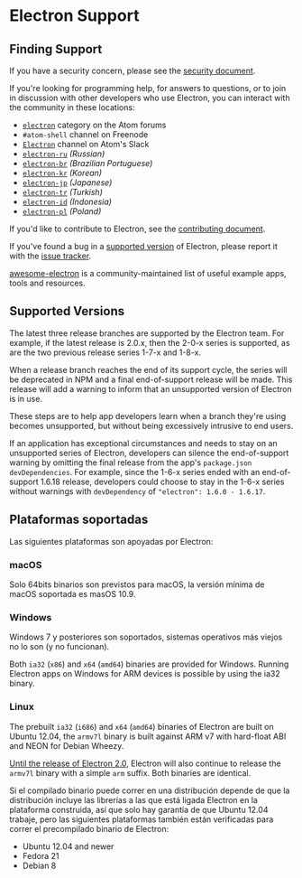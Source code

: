 # Electron Support

## Finding Support

If you have a security concern, please see the [security document](../../SECURITY.md).

If you're looking for programming help, for answers to questions, or to join in discussion with other developers who use Electron, you can interact with the community in these locations:

* [`electron`](https://discuss.atom.io/c/electron) category on the Atom forums
* `#atom-shell` channel on Freenode
* [`Electron`](https://atom-slack.herokuapp.com) channel on Atom's Slack
* [`electron-ru`](https://telegram.me/electron_ru) *(Russian)*
* [`electron-br`](https://electron-br.slack.com) *(Brazilian Portuguese)*
* [`electron-kr`](https://electron-kr.github.io/electron-kr) *(Korean)*
* [`electron-jp`](https://electron-jp.slack.com) *(Japanese)*
* [`electron-tr`](https://electron-tr.herokuapp.com) *(Turkish)*
* [`electron-id`](https://electron-id.slack.com) *(Indonesia)*
* [`electron-pl`](https://electronpl.github.io) *(Poland)*

If you'd like to contribute to Electron, see the [contributing document](../../CONTRIBUTING.md).

If you've found a bug in a [supported version](#supported-versions) of Electron, please report it with the [issue tracker](../development/issues.md).

[awesome-electron](https://github.com/sindresorhus/awesome-electron) is a community-maintained list of useful example apps, tools and resources.

## Supported Versions

The latest three release branches are supported by the Electron team. For example, if the latest release is 2.0.x, then the 2-0-x series is supported, as are the two previous release series 1-7-x and 1-8-x.

When a release branch reaches the end of its support cycle, the series will be deprecated in NPM and a final end-of-support release will be made. This release will add a warning to inform that an unsupported version of Electron is in use.

These steps are to help app developers learn when a branch they're using becomes unsupported, but without being excessively intrusive to end users.

If an application has exceptional circumstances and needs to stay on an unsupported series of Electron, developers can silence the end-of-support warning by omitting the final release from the app's `package.json` `devDependencies`. For example, since the 1-6-x series ended with an end-of-support 1.6.18 release, developers could choose to stay in the 1-6-x series without warnings with `devDependency` of `"electron": 1.6.0 - 1.6.17`.

## Plataformas soportadas

Las siguientes plataformas son apoyadas por Electron:

### macOS

Solo 64bits binarios son previstos para macOS, la versión mínima de macOS soportada es masOS 10.9.

### Windows

Windows 7 y posteriores son soportados, sistemas operativos más viejos no lo son (y no funcionan).

Both `ia32` (`x86`) and `x64` (`amd64`) binaries are provided for Windows. Running Electron apps on Windows for ARM devices is possible by using the ia32 binary.

### Linux

The prebuilt `ia32` (`i686`) and `x64` (`amd64`) binaries of Electron are built on Ubuntu 12.04, the `armv7l` binary is built against ARM v7 with hard-float ABI and NEON for Debian Wheezy.

[Until the release of Electron 2.0](https://github.com/electron/electron/blob/master/docs/api/breaking-changes.md#duplicate-arm-assets), Electron will also continue to release the `armv7l` binary with a simple `arm` suffix. Both binaries are identical.

Si el compilado binario puede correr en una distribución depende de que la distribución incluye las librerías a las que está ligada Electron en la plataforma construida, así que solo hay garantía de que Ubuntu 12.04 trabaje, pero las siguientes plataformas también están verificadas para correr el precompilado binario de Electron:

* Ubuntu 12.04 and newer
* Fedora 21
* Debian 8